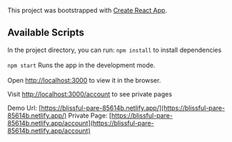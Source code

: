 This project was bootstrapped with [Create React App](https://github.com/facebook/create-react-app).

## Available Scripts

In the project directory, you can run:
`npm install` to install dependencies
<br/><br/>
`npm start` Runs the app in the development mode.<br /><br />
Open [http://localhost:3000](http://localhost:3000) to view it in the browser.

Visit [http://localhost:3000/account](http://localhost:3000/account) to see private pages

Demo Url: [https://blissful-pare-85614b.netlify.app/](https://blissful-pare-85614b.netlify.app/)
Private Page: [https://blissful-pare-85614b.netlify.app/account](https://blissful-pare-85614b.netlify.app/account)